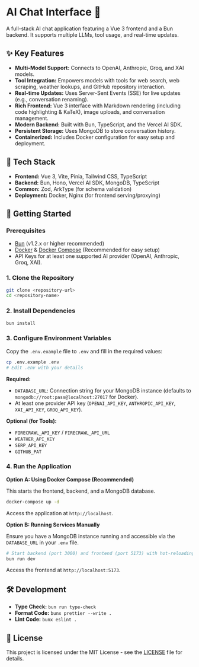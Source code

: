 # AI Chat Interface 💬

A full-stack AI chat application featuring a Vue 3 frontend and a Bun backend. It supports multiple LLMs, tool usage, and real-time updates.

## ✨ Key Features

- **Multi-Model Support:** Connects to OpenAI, Anthropic, Groq, and XAI models.
- **Tool Integration:** Empowers models with tools for web search, web scraping, weather lookups, and GitHub repository interaction.
- **Real-time Updates:** Uses Server-Sent Events (SSE) for live updates (e.g., conversation renaming).
- **Rich Frontend:** Vue 3 interface with Markdown rendering (including code highlighting & KaTeX), image uploads, and conversation management.
- **Modern Backend:** Built with Bun, TypeScript, and the Vercel AI SDK.
- **Persistent Storage:** Uses MongoDB to store conversation history.
- **Containerized:** Includes Docker configuration for easy setup and deployment.

## 🚀 Tech Stack

- **Frontend:** Vue 3, Vite, Pinia, Tailwind CSS, TypeScript
- **Backend:** Bun, Hono, Vercel AI SDK, MongoDB, TypeScript
- **Common:** Zod, ArkType (for schema validation)
- **Deployment:** Docker, Nginx (for frontend serving/proxying)

## 🏁 Getting Started

### Prerequisites

- [Bun](https://bun.sh/) (v1.2.x or higher recommended)
- [Docker](https://www.docker.com/) & [Docker Compose](https://docs.docker.com/compose/) (Recommended for easy setup)
- API Keys for at least one supported AI provider (OpenAI, Anthropic, Groq, XAI).

### 1. Clone the Repository

```bash
git clone <repository-url>
cd <repository-name>
```

### 2. Install Dependencies

```bash
bun install
```

### 3. Configure Environment Variables

Copy the `.env.example` file to `.env` and fill in the required values:

```bash
cp .env.example .env
# Edit .env with your details
```

**Required:**

- `DATABASE_URL`: Connection string for your MongoDB instance (defaults to `mongodb://root:pass@localhost:27017` for Docker).
- At least one provider API key (`OPENAI_API_KEY`, `ANTHROPIC_API_KEY`, `XAI_API_KEY`, `GROQ_API_KEY`).

**Optional (for Tools):**

- `FIRECRAWL_API_KEY` / `FIRECRAWL_API_URL`
- `WEATHER_API_KEY`
- `SERP_API_KEY`
- `GITHUB_PAT`

### 4. Run the Application

**Option A: Using Docker Compose (Recommended)**

This starts the frontend, backend, and a MongoDB database.

```bash
docker-compose up -d
```

Access the application at `http://localhost`.

**Option B: Running Services Manually**

Ensure you have a MongoDB instance running and accessible via the `DATABASE_URL` in your `.env` file.

```bash
# Start backend (port 3000) and frontend (port 5173) with hot-reloading
bun run dev
```

Access the frontend at `http://localhost:5173`.

## 🛠️ Development

- **Type Check:** `bun run type-check`
- **Format Code:** `bunx prettier --write .`
- **Lint Code:** `bunx eslint .`

## 📄 License

This project is licensed under the MIT License - see the [LICENSE](LICENSE) file for details.
